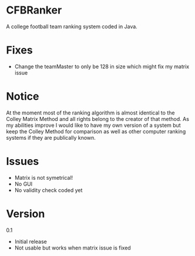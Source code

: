 # CFBRanker
A college football team ranking system coded in Java.

# Fixes
- Change the teamMaster to only be 128 in size which might fix my matrix issue

# Notice
At the moment most of the ranking algorithm is almost identical to the Colley Matrix Method and all rights belong to
the creator of that method.  As my abilities improve I would like to have my own version of a system but keep the
Colley Method for comparison as well as other computer ranking systems if they are publically known.

# Issues
- Matrix is not symetrical!
- No GUI
- No validity check coded yet

# Version
0.1
 - Initial release
 - Not usable but works when matrix issue is fixed

